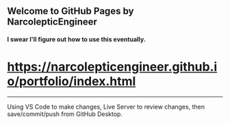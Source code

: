 ## Welcome to GitHub Pages by NarcolepticEngineer
#### I swear I'll figure out how to use this eventually.



https://narcolepticengineer.github.io/portfolio/index.html
===========
_________

Using VS Code to make changes, Live Server to review changes, then save/commit/push from GitHub Desktop.


